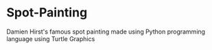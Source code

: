 # Spot-Painting
Damien Hirst's famous spot painting made using Python programming language using Turtle Graphics
